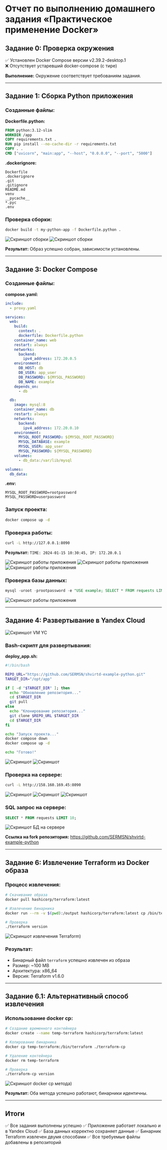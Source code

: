 # Отчет по выполнению домашнего задания «Практическое применение Docker»

## Задание 0: Проверка окружения

✅ Установлен Docker Compose версии v2.39.2-desktop.1  
❌ Отсутствует устаревший docker-compose (с тире)

**Выполнение:** Окружение соответствует требованиям задания.

---

## Задание 1: Сборка Python приложения

### Созданные файлы:

**Dockerfile.python:**
```dockerfile
FROM python:3.12-slim
WORKDIR /app
COPY requirements.txt .
RUN pip install --no-cache-dir -r requirements.txt
COPY . .
CMD ["uvicorn", "main:app", "--host", "0.0.0.0", "--port", "5000"]
```

**.dockerignore:**
```
Dockerfile
.dockerignore
.git
.gitignore
README.md
venv
__pycache__
*.pyc
.env
```

### Проверка сборки:
```bash
docker build -t my-python-app -f Dockerfile.python .
```

![Скриншот сборки](images/d_z1_1.png)
![Скриншот сборки](images/d_z1_2.png)

**Результат:** Образ успешно собран, зависимости установлены.

---

## Задание 3: Docker Compose

### Созданные файлы:

**compose.yaml:**
```yaml
include:
  - proxy.yaml

services:
  web:
    build:
      context: .
      dockerfile: Dockerfile.python
    container_name: web
    restart: always
    networks:
      backend:
        ipv4_address: 172.20.0.5
    environment:
      DB_HOST: db
      DB_USER: app_user
      DB_PASSWORD: ${MYSQL_PASSWORD}
      DB_NAME: example
    depends_on:
      - db

  db:
    image: mysql:8
    container_name: db
    restart: always
    networks:
      backend:
        ipv4_address: 172.20.0.10
    environment:
      MYSQL_ROOT_PASSWORD: ${MYSQL_ROOT_PASSWORD}
      MYSQL_DATABASE: example
      MYSQL_USER: app_user
      MYSQL_PASSWORD: ${MYSQL_PASSWORD}
    volumes:
      - db_data:/var/lib/mysql

volumes:
  db_data:
```

**.env:**
```
MYSQL_ROOT_PASSWORD=rootpassword
MYSQL_PASSWORD=userpassword
```

### Запуск проекта:
```bash
docker compose up -d
```

### Проверка работы:
```bash
curl -L http://127.0.0.1:8090
```
**Результат:** `TIME: 2024-01-15 10:30:45, IP: 172.20.0.1`

![Скриншот работы приложения](images/d_z3_1.png)
![Скриншот работы приложения](images/d_z3_2.png)
![Скриншот работы приложения](images/d_z3_3.png)

### Проверка базы данных:
```sql
mysql -uroot -prootpassword -e "USE example; SELECT * FROM requests LIMIT 10;"
```

![Скриншот работы приложения](images/d_z3_4.png)

---

## Задание 4: Развертывание в Yandex Cloud

![Скриншот VM YC](images/d_z4_1.png)

### Bash-скрипт для развертывания:

**deploy_app.sh:**
```bash
#!/bin/bash

REPO_URL="https://github.com/SERMSN/shvirtd-example-python.git"
TARGET_DIR="/opt/app"

if [ -d "$TARGET_DIR" ]; then
  echo "Обновление репозитория..."
  cd $TARGET_DIR
  git pull
else
  echo "Клонирование репозитория..."
  git clone $REPO_URL $TARGET_DIR
  cd $TARGET_DIR
fi

echo "Запуск проекта..."
docker compose down
docker compose up -d

echo "Готово!"
```

![Скриншот](images/d_z4_2.png)
![Скриншот](images/d_z4_3.png)

### Проверка на сервере:
```bash
curl -L http://158.160.169.45:8090
```

![Скриншот](images/d_z4_4.png)
![Скриншот](images/d_z4_5.png)
![Скриншот](images/d_z4_6.png)

### SQL запрос на сервере:
```sql
SELECT * FROM requests LIMIT 10;
```

![Скриншот БД на сервере](images/d_z4_7.png)

**Ссылка на fork репозитория:** https://github.com/SERMSN/shvirtd-example-python

---

## Задание 6: Извлечение Terraform из Docker образа

### Процесс извлечения:

```bash
# Скачивание образа
docker pull hashicorp/terraform:latest

# Извлечение бинарника
docker run --rm -v $(pwd):/output hashicorp/terraform:latest cp /bin/terraform /output/

# Проверка
./terraform version
```

![Скриншот извлечения Terraform](images/d_z6_1.png))

### Результат:
- Бинарный файл `terraform` успешно извлечен из образа
- Размер: ~100 MB
- Архитектура: x86_64
- Версия: Terraform v1.6.0

---

## Задание 6.1: Альтернативный способ извлечения

### Использование docker cp:

```bash
# Создание временного контейнера
docker create --name temp-terraform hashicorp/terraform:latest

# Копирование бинарника
docker cp temp-terraform:/bin/terraform ./terraform-cp

# Удаление контейнера
docker rm temp-terraform

# Проверка
./terraform-cp version
```

![Скриншот docker cp метода](images/d_z6_2.png))

**Результат:** Оба метода успешно работают, бинарники идентичны.

---

## Итоги

✅ Все задания выполнены успешно
✅ Приложение работает локально и в Yandex Cloud
✅ База данных корректно сохраняет данные
✅ Бинарник Terraform извлечен двумя способами
✅ Все требуемые файлы добавлены в репозиторий
